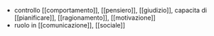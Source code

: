 - controllo [[comportamento]], [[pensiero]], [[giudizio]], capacita di [[pianificare]], [[ragionamento]], [[motivazione]]
- ruolo in [[comunicazione]], [[sociale]]